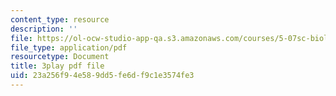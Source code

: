 ```yaml
---
content_type: resource
description: ''
file: https://ol-ocw-studio-app-qa.s3.amazonaws.com/courses/5-07sc-biological-chemistry-i-fall-2013/23a256f94e589dd5fe6df9c1e3574fe3_XmS9DYHQHi0.pdf
file_type: application/pdf
resourcetype: Document
title: 3play pdf file
uid: 23a256f9-4e58-9dd5-fe6d-f9c1e3574fe3
---
```

